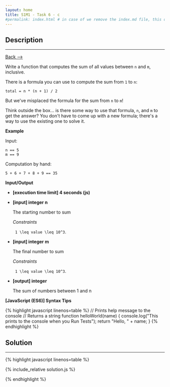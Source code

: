 ```yaml
---
layout: home
title: S1M1 - Task 6 - c
#permalink: index.html # in case of we remove the index.md file, this doc will be the index page
---
```


<div class="row">
<div class="columnStmt" markdown="1">

## Description
------

[Back --> ](../README.md)

Write a function that computes the sum of all values between `n` and `m`, inclusive.

There is a formula you can use to compute the sum from `1` to `n`:
```
total = n * (n + 1) / 2
```
But we've misplaced the formula for the sum from `n` to `m`!

Think outside the box... is there some way to use that formula, `n`, and `m` to get the answer? You don't have to come up with a new formula; there's a way to use the existing one to solve it.

**Example**

Input:
```
n == 5
m == 9
```
Computation by hand:
```
5 + 6 + 7 + 8 + 9 == 35
```

**Input/Output**

* **[execution time limit] 4 seconds (js)**

* **[input] integer n**

    The starting number to sum

    *Constraints*

    <code type='math/tex'> 1 \leq value \leq 10^3</code>.

* **[input] integer m**

    The final number to sum

    *Constraints*

    <code type='math/tex'> 1 \leq value \leq 10^3</code>.

* **[output] integer**

    The sum of numbers between 1 and n

**[JavaScript (ES6)] Syntax Tips**

{% highlight javascript linenos=table %}
// Prints help message to the console
// Returns a string
function helloWorld(name) {
    console.log("This prints to the console when you Run Tests");
    return "Hello, " + name;
}
{% endhighlight %}

</div>
<div class="columnSol" markdown="1">

## Solution
------

{% highlight javascript linenos=table %}

{% include_relative solution.js %}

{% endhighlight %}

</div>
</div>